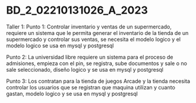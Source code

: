 # BD_2_02210131026_A_2023

Taller 1: 
Punto 1: Controlar inventario y ventas de un supermercado, requiere un sistema que le permita generar el inventario de la tienda de un supermercado y controlar sus ventas, se necesita el modelo logico y el modelo logico se usa en mysql y postgresql

Punto 2: La universidad libre requiere un sistema para el proceso de admisiones, empieza con el pin, se registra, sube documentos y sale o no sale seleccionado, diseño logico y se usa en mysql y postgresql

Punto 3: Los contratan para la tienda de juegos Arcade y la tienda necesita controlar los usuarios que se registran que maquina utilizan y cuanto gastan, modelo logico y se usa en mysql y postgresql
